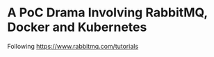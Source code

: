 # A PoC Drama Involving RabbitMQ, Docker and Kubernetes

Following https://www.rabbitmq.com/tutorials